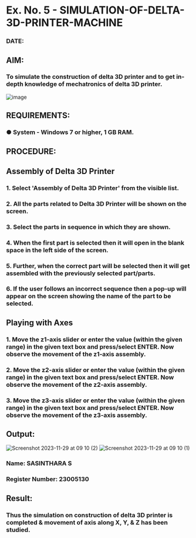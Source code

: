 # Ex. No. 5 - SIMULATION-OF-DELTA-3D-PRINTER-MACHINE

### DATE: 
## AIM:
### To simulate the construction of delta 3D printer and to get in-depth knowledge of mechatronics of delta 3D printer.

![image](https://github.com/Sellakumar1987/Ex.-No.-5---SIMULATION-OF-DELTA-3D-PRINTER-MACHINE/assets/113594316/c784471e-098f-456d-9c1b-e9f0ce56cc9b)

## REQUIREMENTS:
### ●	System - Windows 7 or higher, 1 GB RAM.

## PROCEDURE:

## Assembly of Delta 3D Printer
### 1.	Select 'Assembly of Delta 3D Printer' from the visible list.
### 2.	All the parts related to Delta 3D Printer will be shown on the screen.
### 3.	Select the parts in sequence in which they are shown.
### 4.	When the first part is selected then it will open in the blank space in the left side of the screen.
### 5.	Further, when the correct part will be selected then it will get assembled with the previously selected part/parts.
### 6.	If the user follows an incorrect sequence then a pop-up will appear on the screen showing the name of the part to be selected.

## Playing with Axes
### 1.	Move the z1-axis slider or enter the value (within the given range) in the given text box and press/select ENTER. Now observe the movement of the z1-axis assembly.
### 2.	Move the z2-axis slider or enter the value (within the given range) in the given text box and press/select ENTER. Now observe the movement of the z2-axis assembly.
### 3.	Move the z3-axis slider or enter the value (within the given range) in the given text box and press/select ENTER. Now observe the movement of the z3-axis assembly.

## Output:
![Screenshot   2023-11-29 at 09 10 (2)](https://github.com/sasi1324/Ex.-No.-5---SIMULATION-OF-DELTA-3D-PRINTER-MACHINE/assets/150313315/c3c5dc68-fd0b-446c-9920-3d15760820b4)
![Screenshot   2023-11-29 at 09 10 (1)](https://github.com/sasi1324/Ex.-No.-5---SIMULATION-OF-DELTA-3D-PRINTER-MACHINE/assets/150313315/3eaa7f48-a6a5-4822-8f3c-9af82651ac96)

### Name: SASINTHARA S
### Register Number: 23005130

## Result: 
### Thus the simulation on construction of delta 3D printer is completed & movement of axis along X, Y, & Z has been studied.
